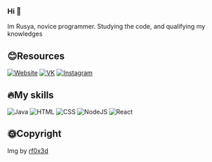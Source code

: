 ### Hi 👋
Im Rusya, novice programmer. Studying the code, and qualifying my knowledges



## 😊Resources
  [![Website](https://rf0x3d.su/maybe_assets/globe_outline_28.svg)](https://rusyaaaa.github.io/)
  [![VK](https://rf0x3d.su/maybe_assets/logo_vk_outline_28.svg)](https://vk.com/n1ghtwatcher)
  [![Instagram](https://rf0x3d.su/maybe_assets/story_outline_28.svg)](https://www.instagram.com/n1ghtwath3r/)



## 🔥My skills
![Java](https://rf0x3d.su/maybe_assets/language-java.svg)
![HTML](https://rf0x3d.su/maybe_assets/language-html5.svg)
![CSS](https://rf0x3d.su/maybe_assets/language-css3.svg)
![NodeJS](https://rf0x3d.su/maybe_assets/nodejs.svg)
![React](https://rf0x3d.su/maybe_assets/react.svg)

## 🌞Copyright
Img by [rf0x3d](https://github.com/rfoxxxy)
